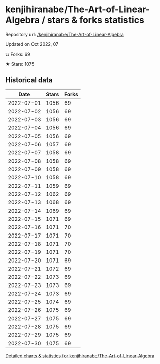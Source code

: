 # kenjihiranabe/The-Art-of-Linear-Algebra / stars & forks statistics

Repository url: [/kenjihiranabe/The-Art-of-Linear-Algebra](https://github.com/kenjihiranabe/The-Art-of-Linear-Algebra)

Updated on Oct 2022, 07

☋ Forks: 69

★ Stars: 1075

## Historical data
| Date | Stars | Forks |
|------|-------|-------|
| 2022-07-01 | 1056 | 69 | 
| 2022-07-02 | 1056 | 69 | 
| 2022-07-03 | 1056 | 69 | 
| 2022-07-04 | 1056 | 69 | 
| 2022-07-05 | 1056 | 69 | 
| 2022-07-06 | 1057 | 69 | 
| 2022-07-07 | 1058 | 69 | 
| 2022-07-08 | 1058 | 69 | 
| 2022-07-09 | 1058 | 69 | 
| 2022-07-10 | 1058 | 69 | 
| 2022-07-11 | 1059 | 69 | 
| 2022-07-12 | 1062 | 69 | 
| 2022-07-13 | 1068 | 69 | 
| 2022-07-14 | 1069 | 69 | 
| 2022-07-15 | 1071 | 69 | 
| 2022-07-16 | 1071 | 70 | 
| 2022-07-17 | 1071 | 70 | 
| 2022-07-18 | 1071 | 70 | 
| 2022-07-19 | 1071 | 70 | 
| 2022-07-20 | 1071 | 69 | 
| 2022-07-21 | 1072 | 69 | 
| 2022-07-22 | 1073 | 69 | 
| 2022-07-23 | 1073 | 69 | 
| 2022-07-24 | 1073 | 69 | 
| 2022-07-25 | 1074 | 69 | 
| 2022-07-26 | 1075 | 69 | 
| 2022-07-27 | 1075 | 69 | 
| 2022-07-28 | 1075 | 69 | 
| 2022-07-29 | 1075 | 69 | 
| 2022-07-30 | 1075 | 69 | 


[Detailed charts & statistics for kenjihiranabe/The-Art-of-Linear-Algebra](https://reviewgithub.com/rep/kenjihiranabe/The-Art-of-Linear-Algebra)
